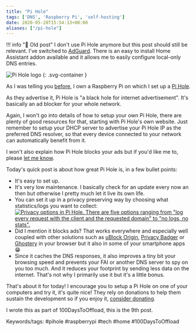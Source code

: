 ```yaml
---
title: "Pi Hole"
tags: ['DNS', 'Raspberry Pi', 'self-hosting']
date: 2020-05-28T15:54:13+00:00
aliases: ["/pi-hole"]
---
```

!!! info "👴 Old post"
    I don't use Pi Hole anymore but this post should still be relevant. I've switched to [AdGuard](https://adguard.com/en/welcome.html). There is an easy to install Home Assistant addon available and it allows me to easily configure local-only DNS entries.


![Pi Hole logo](11.svg)
{: .svg-container }

As I was telling you [before](https://gabnotes.org/raspberry-pi), I own a Raspberry Pi on which I set up a [Pi Hole](https://pi-hole.net/).

As they advertise it, Pi Hole is "a black hole for internet advertisement". It's basically an ad blocker for your whole network.<!--more-->

Again, I won't go into details of how to setup your own Pi Hole, there are plenty of good resources for that, starting with Pi Hole's own website. Just remember to setup your DHCP server to advertise your Pi Hole IP as the preferred DNS resolver, so that every device connected to your network can automatically benefit from it.

I won't also explain how Pi Hole blocks your ads but if you'd like me to, please [let me know](/about-me).

Today's quick post is about how great Pi Hole is, in a few bullet points:

* It's easy to set up.
* It's very low maintenance. I basically check for an update every now an then but otherwise I pretty much let it live its own life.
* You can set it up in a privacy preserving way by choosing what statistics/logs you want to collect:
[![Privacy options in Pi Hole. There are five options ranging from "log every request with the client and the requested domain" to "no logs, no stats".](10.png)](/attachments/10/original/)
* Did I mention it blocks ads? That works everywhere and especially well coupled with other solutions such as [uBlock Origin](https://addons.mozilla.org/en-US/firefox/addon/ublock-origin/), [Privacy Badger](https://addons.mozilla.org/en-US/firefox/addon/privacy-badger17/) or [Ghostery](https://addons.mozilla.org/en-US/firefox/addon/ghostery/) in your browser but it also in some of your smartphone apps 😁
* Since it caches the DNS responses, it also improves a tiny bit your browsing speed and prevents your FAI or another DNS server to spy on you too much. And it reduces your footprint by sending less data on the internet. That's not why I primarily use it but it's a little bonus.

That's about it for today! I encourage you to setup a Pi Hole on one of your computers and try it, it's quite nice! They rely on donations to help them sustain the development so if you enjoy it, [consider donating](https://docs.pi-hole.net/#pi-hole-is-free-but-powered-by-your-support).

I wrote this as part of 100DaysToOffload, this is the 9th post.

Keywords/tags:
#pihole #raspberrypi #tech #home #100DaysToOffload
